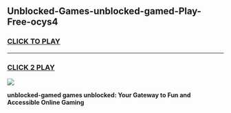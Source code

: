
## Unblocked-Games-unblocked-gamed-Play-Free-ocys4
<h3>
<a href="https://premium76.site?title=unblocked-gamed&ref=10A">CLICK TO PLAY</a></h3>
<hr>

<h3>
<a href="https://premium76.site?title=unblocked-gamed&ref=10A">CLICK 2 PLAY</a>
  
</h3>

<a href="https://premium76.site?title=unblocked-gamed&ref=10A"><img src="https://clearcache.store/games.png"></a>


**unblocked-gamed games unblocked: Your Gateway to Fun and Accessible Online Gaming**
